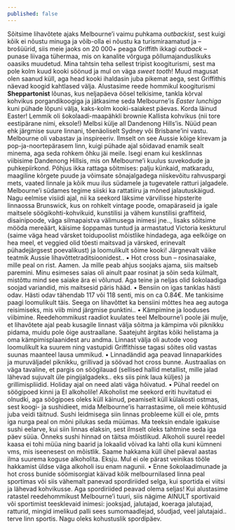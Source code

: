 ```yaml
---
published: false
---
```

Sõitsime lihavõtete ajaks Melbourne’i vaimu puhkama _outbackist_, sest kuigi kõik ei nõustu minuga ja võib-olla ei nõustu ka turismiraamatud ja –brošüürid, siis meie jaoks on 20 000+ peaga Griffith ikkagi _outback_ – punase liivaga tühermaa, mis on kanalite võrguga põllumajanduslikuks oaasiks muudetud. Mina tahtsin teha sellest tripist koogiturismi, sest ma pole kolm kuud kooki söönud ja mul on väga _sweet tooth_! Muud magusat olen saanud küll, aga head kooki ihaldasin juba pikemat aega, sest  Griffithis näevad koogid kahtlased välja. Alustasime reede hommikul koogiturismi **Sheppartonist** lõunas, kus neljapäeva öösel telkisime, tankla kõrval kohvikus porgandikoogiga ja jätkasime seda Melbourne’is _Easter lunchiga_ kuni pühade lõpuni välja, kaks-kolm kooki-saiakest päevas. Korda läinud Easter! Lemmik oli šokolaadi-maapähkli brownie Kallista kohvikus (nii tore eestipärane nimi, eksole!) Melbsi külje all Dandenong Hills’is. Nüüd pean ehk järgmise suure linnani, tõenäoliselt Sydney või Brisbane’ini vastu. 
Melbourne oli vabastav ja inspireeriv. Ilmselt on see  Aussie kõige kirevam ja pop-ja-noortepärasem linn, kuigi pühade ajal sõidavad enamik sealt minema, aga seda rohkem õhku jäi meile. Isegi enam kui kesklinnas viibisime Dandenong Hillsis, mis on Melbourne’i kuulus suvekodude ja puhkepiirkond. Põhjus ikka rattaga sõitmises: palju künkaid, matkaradu, maagiline kõrgete puude ja võimsate sõnajalgadega niiskevõitu rahvuspargi mets, vaated linnale ja kõik muu ilus südamele ja tugevatele ratturi jalgadele. 
Melbourne’i südames tegime siiski ka rattatiiru ja mõned jalautuskäigud. Nagu eelmise visiidi ajal, nii ka seekord läksime värvilisse hipsterite linnaossa Brunswick, kus on rohkelt vintage poode, omapäraseid ja igale maitsele söögikohti-kohvikuid, kunstilisi ja vähem kunstilisi graffiteid, disainipoode, väga silmapaistva välimusega inimesi jne.., lisaks sõitsime mööda mereäärt, käisime šoppamas tuntud ja armastatud Victoria keskturul (saime väga head värsket toidupoolist mõistlike hindadega, aga eelkõige on hea meel, et veggied olid tõesti maitsvad ja värsked, erinevalt pühadejärgsest poevalikust) ja loomulikult sõime kooki! 
Järgnevalt väike teatmik Aussie lihavõttetraditsioonidest..
•	Hot cross bun – rosinasaiake, mille peal on rist. Aamen. Ja mille peab ahjus soojaks ajama, siis maitseb paremini. Minu esimeses saias oli ainult paar rosinat ja sõin seda külmalt, mistõttu mind see saiake ära ei võlunud. Aga teine ja neljas olid šokolaadiga soojad variandid, mis maitsesid päris hääd. 
•	Bensiin on igas tanklas hästi odav. Hästi odav tähendab 117 või 118 senti, mis on ca 0.84€. Me tankisime paagi loomulikult täis. Seega on lihavõttet ka bensiini mõttes hea aeg autoga reisimiseks, mis viib mind järgmise punktini..
•	Kämpimine ja looduses viibimine. Reedehommikust raadiot kuulates teel Melbourne’i poole jäi mulje, et lihavõtete ajal peab kusagile linnast välja sõitma ja kämpima või piknikku pidama, muidu pole õige austraallane. Saatejuht ärgitas kõiki helistama ja oma kämpimisplaanidest aru andma. Linnast välja oli autode voog loomulikult ka suurem ning vastupidi Griffithisse tagasi sõites olid vastas suunas maanteel lausa ummikud.
•	Linnadändid aga peavad linnaparkides ja muruväljadel piknikku, grillivad ja söövad hot cross bunne. Austraalias on väga tavaline, et pargis on söögilauad (sellised hallid metallist, mille jalad lähevad sujuvalt üle pingijalgadeks.. eks siis pink laua küljes) ja grillimispliidid. Holiday ajal on need alati väga hõivatud. 
•	Pühal reedel on söögipoed kinni ja EI alkoholile! Alkoholist me seekord eriti huvitatud ei olnudki, aga söögipoes oleks küll käinud, peamiselt küll külakosti ostmas, sest koogi- ja sushidieet, mida Melbourne’is harrastasime, oli meie kõhtusid juba veidi täitnud. Sushi leidmisega siin linnas probleeme küll ei ole, pmts iga nurga peal on mõni pilukas seda müümas. Ma teeksin endale igakuise sushi eelarve, kui siin linnas elaksin, sest ilmselt oleks tahtmine seda iga päev süüa. Õnneks sushi hinnad on täitsa mõistlikud. Alkoholi suurel reedel kaasa ei tohi müüa ning baarid ja lokaalid võivad ka lahti olla kuni kümneni vms, mis iseenesest on mõistlik. Saame hakkama küll ühel päeval aastas ilma suurema koguse alkoholita. Eksju. Mul ei ole pärast veinikas tööle hakkamist üldse väga alkoholi isu enam nagunii.
•	Enne šokolaadimunade ja hot cross bunide söömisorgiat käivad kõik melbournilased linna peal sportimas või siis vähemalt panevad spordiriided selga, kui sportida ei viitsi ja lähevad kohvikusse. Aga spordiriided peavad olema seljas! Kui alustasime ratastel reedehommikust Melbourne’i tuuri, siis nägime AINULT sportivaid või sportimist teesklevaid inimesi: jooksjad, jalutajad, koeraga jalutajad, ratturid, mingid imelikud palli sees sumomaadlejad, sõudjad, veel jalutajaid.. terve linn sportis. Nagu oleks kohustuslik spordipäev. 


